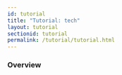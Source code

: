 ```yaml
---
id: tutorial
title: "Tutorial: tech"
layout: tutorial
sectionid: tutorial
permalink: /tutorial/tutorial.html
---
```


### Overview
